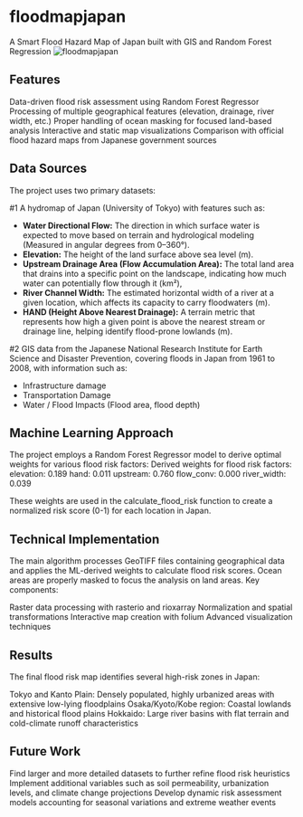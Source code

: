 # floodmapjapan
A Smart Flood Hazard Map of Japan built with GIS and Random Forest Regression
![floodmapjapan](https://github.com/user-attachments/assets/897e6ecd-ccdc-49ef-ba02-805b66073939)


## Features

Data-driven flood risk assessment using Random Forest Regressor
Processing of multiple geographical features (elevation, drainage, river width, etc.)
Proper handling of ocean masking for focused land-based analysis
Interactive and static map visualizations
Comparison with official flood hazard maps from Japanese government sources

## Data Sources
The project uses two primary datasets:

#1 A hydromap of Japan (University of Tokyo) with features such as:

* **Water Directional Flow:** The direction in which surface water is expected to move based on terrain and hydrological modeling (Measured in angular degrees from 0–360°).
* **Elevation:** The height of the land surface above sea level (m).
* **Upstream Drainage Area (Flow Accumulation Area):** The total land area that drains into a specific point on the landscape, indicating how much water can potentially flow through it (km²),
* **River Channel Width:** The estimated horizontal width of a river at a given location, which affects its capacity to carry floodwaters (m).
* **HAND (Height Above Nearest Drainage):** A terrain metric that represents how high a given point is above the nearest stream or drainage line, helping identify flood-prone lowlands (m).

#2 GIS data from the Japanese National Research Institute for Earth Science and Disaster Prevention, covering floods in Japan from 1961 to 2008, with information such as:
* Infrastructure damage
* Transportation Damage
* Water / Flood Impacts (Flood area, flood depth)

## Machine Learning Approach
The project employs a Random Forest Regressor model to derive optimal weights for various flood risk factors:
Derived weights for flood risk factors:
elevation: 0.189
hand: 0.011
upstream: 0.760
flow_conv: 0.000
river_width: 0.039

These weights are used in the calculate_flood_risk function to create a normalized risk score (0-1) for each location in Japan. 

## Technical Implementation
The main algorithm processes GeoTIFF files containing geographical data and applies the ML-derived weights to calculate flood risk scores. Ocean areas are properly masked to focus the analysis on land areas.
Key components:

Raster data processing with rasterio and rioxarray
Normalization and spatial transformations
Interactive map creation with folium
Advanced visualization techniques

## Results
The final flood risk map identifies several high-risk zones in Japan:

Tokyo and Kanto Plain: Densely populated, highly urbanized areas with extensive low-lying floodplains
Osaka/Kyoto/Kobe region: Coastal lowlands and historical flood plains
Hokkaido: Large river basins with flat terrain and cold-climate runoff characteristics

## Future Work
Find larger and more detailed datasets to further refine flood risk heuristics
Implement additional variables such as soil permeability, urbanization levels, and climate change projections
Develop dynamic risk assessment models accounting for seasonal variations and extreme weather events
